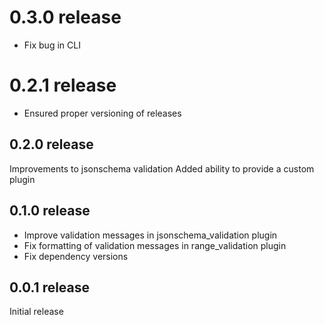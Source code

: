 # 0.3.0 release

- Fix bug in CLI

# 0.2.1 release

- Ensured proper versioning of releases

## 0.2.0 release

Improvements to jsonschema validation
Added ability to provide a custom plugin

## 0.1.0 release

- Improve validation messages in jsonschema_validation plugin
- Fix formatting of validation messages in range_validation plugin
- Fix dependency versions

## 0.0.1 release

Initial release
